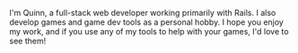 I'm Quinn, a full-stack web developer working primarily with Rails. I also develop games and game dev tools as a personal hobby. I hope you enjoy my work, and if you use any of my tools to help with your games, I'd love to see them!

<!--
**quinnvoker/quinnvoker** is a ✨ _special_ ✨ repository because its `README.md` (this file) appears on your GitHub profile.

Here are some ideas to get you started:

- 🔭 I’m currently working on ...
- 🌱 I’m currently learning ...
- 👯 I’m looking to collaborate on ...
- 🤔 I’m looking for help with ...
- 💬 Ask me about ...
- 📫 How to reach me: ...
- 😄 Pronouns: ...
- ⚡ Fun fact: ...
-->

